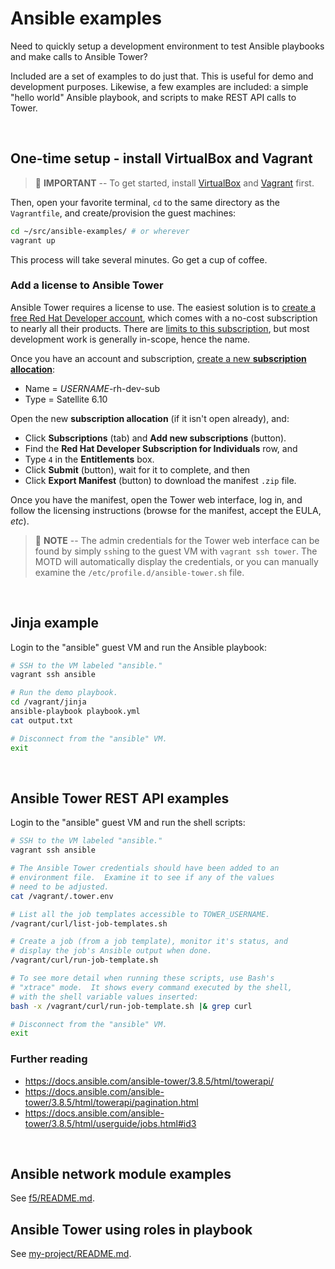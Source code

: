 # Ansible examples

Need to quickly setup a development environment to test Ansible playbooks and
make calls to Ansible Tower?

Included are a set of examples to do just that.  This is useful for demo and
development purposes.  Likewise, a few examples are included: a simple "hello
world" Ansible playbook, and scripts to make REST API calls to Tower.



&nbsp;

## One-time setup - install VirtualBox and Vagrant

> :orange_book: **IMPORTANT** -- To get started, install
> [VirtualBox](https://www.virtualbox.org/manual/UserManual.html#installation)
> and
> [Vagrant](https://www.vagrantup.com/docs/installation) first.  

Then, open your favorite terminal, `cd` to the same directory as the
`Vagrantfile`, and create/provision the guest machines:

```bash
cd ~/src/ansible-examples/ # or wherever
vagrant up
```

This process will take several minutes.  Go get a cup of coffee.

### Add a license to Ansible Tower

Ansible Tower requires a license to use.  The easiest solution is to [create a
 free Red Hat Developer account](https://developers.redhat.com/register), which
 comes with a no-cost subscription to nearly all their products.  There are
 [limits to this subscription](https://developers.redhat.com/articles/faqs-no-cost-red-hat-enterprise-linux),
 but most development work is generally in-scope, hence the name.

Once you have an account and subscription, [create a new
**subscription allocation**](https://access.redhat.com/management/subscription_allocations/new):

* Name = _USERNAME_-rh-dev-sub
* Type = Satellite 6.10

Open the new **subscription allocation** (if it isn't open already), and:

* Click **Subscriptions** (tab) and **Add new subscriptions** (button).
* Find the **Red Hat Developer Subscription for Individuals** row, and
* Type `4` in the **Entitlements** box.
* Click **Submit** (button), wait for it to complete, and then
* Click **Export Manifest** (button) to download the manifest `.zip` file.

Once you have the manifest, open the Tower web interface, log in, and follow the
licensing instructions (browse for the manifest, accept the EULA, _etc_).

> :blue_book: **NOTE** -- The admin credentials for the Tower web interface can
> be found by simply `ssh`ing to the guest VM  with `vagrant ssh tower`.  The
> MOTD will automatically display the credentials, or you can manually examine
> the `/etc/profile.d/ansible-tower.sh` file.



&nbsp;

## Jinja example

Login to the "ansible" guest VM and run the Ansible playbook:

```bash
# SSH to the VM labeled "ansible."
vagrant ssh ansible

# Run the demo playbook.
cd /vagrant/jinja
ansible-playbook playbook.yml
cat output.txt

# Disconnect from the "ansible" VM.
exit
```

&nbsp;

## Ansible Tower REST API examples

Login to the "ansible" guest VM and run the shell scripts:

```bash
# SSH to the VM labeled "ansible."
vagrant ssh ansible

# The Ansible Tower credentials should have been added to an
# environment file.  Examine it to see if any of the values 
# need to be adjusted.
cat /vagrant/.tower.env

# List all the job templates accessible to TOWER_USERNAME.
/vagrant/curl/list-job-templates.sh

# Create a job (from a job template), monitor it's status, and
# display the job's Ansible output when done.
/vagrant/curl/run-job-template.sh

# To see more detail when running these scripts, use Bash's 
# "xtrace" mode.  It shows every command executed by the shell,
# with the shell variable values inserted:
bash -x /vagrant/curl/run-job-template.sh |& grep curl

# Disconnect from the "ansible" VM.
exit
```

### Further reading

* <https://docs.ansible.com/ansible-tower/3.8.5/html/towerapi/>
* <https://docs.ansible.com/ansible-tower/3.8.5/html/towerapi/pagination.html>
* <https://docs.ansible.com/ansible-tower/3.8.5/html/userguide/jobs.html#id3>


&nbsp;

## Ansible network module examples

See [f5/README.md](f5/README.md).

## Ansible Tower using roles in playbook

See [my-project/README.md](my-project/README.md).

